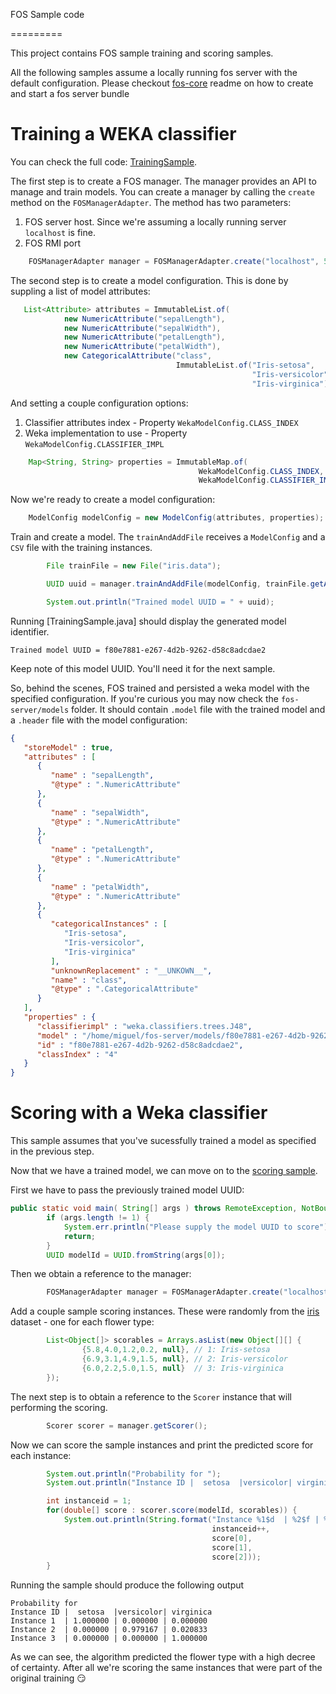 FOS Sample code

=========


This project contains FOS sample training and scoring samples.

All the following samples assume a locally running fos server with the default configuration. Please checkout [fos-core](https://github.com/feedzai/fos-core/blob/master/README.md) readme on how to create and start a fos server bundle

# Training a WEKA classifier

You can check the full code: [TrainingSample](https://github.com/feedzai/fos-sample/blob/master/src/main/java/com/feedzai/fos/samples/weka/WekaTraining.java).

The first step is to create a FOS manager. The manager provides an API to manage and train models. 
You can create a manager by calling the `create` method on the `FOSManagerAdapter`. The method has two parameters:

1. FOS server host. Since we're assuming a locally running server `localhost` is fine.
2. FOS RMI port

```java
    FOSManagerAdapter manager = FOSManagerAdapter.create("localhost", 5959);
```

The second step is to create a model configuration. This is done by suppling a list of model attributes:

```java
   List<Attribute> attributes = ImmutableList.of(
            new NumericAttribute("sepalLength"),
            new NumericAttribute("sepalWidth"),
            new NumericAttribute("petalLength"),
            new NumericAttribute("petalWidth"),
            new CategoricalAttribute("class",
                                     ImmutableList.of("Iris-setosa",
                                                      "Iris-versicolor",
                                                      "Iris-virginica")));

```

And setting a couple  configuration options:

1. Classifier attributes index -  Property `WekaModelConfig.CLASS_INDEX`
1. Weka implementation to use - Property `WekaModelConfig.CLASSIFIER_IMPL`

```java
    Map<String, String> properties = ImmutableMap.of(
                                          WekaModelConfig.CLASS_INDEX, "4",
                                          WekaModelConfig.CLASSIFIER_IMPL, J48.class.getName());
```

Now we're ready to create a model configuration:

```java
    ModelConfig modelConfig = new ModelConfig(attributes, properties);
```

Train and create a model. The `trainAndAddFile` receives a `ModelConfig` and a `CSV` file with the training instances.

```java
        File trainFile = new File("iris.data");

        UUID uuid = manager.trainAndAddFile(modelConfig, trainFile.getAbsolutePath());

        System.out.println("Trained model UUID = " + uuid);
```

Running [TrainingSample.java] should display the generated model identifier.

```
Trained model UUID = f80e7881-e267-4d2b-9262-d58c8adcdae2
```

Keep note of this model UUID. You'll need it for the next sample.

So, behind the scenes, FOS trained and persisted a weka model with the specified configuration. If you're curious you may now check the `fos-server/models` folder. It should contain `.model` file with the trained model and a `.header` file with the model configuration:

```json
{
   "storeModel" : true,
   "attributes" : [
      {
         "name" : "sepalLength",
         "@type" : ".NumericAttribute"
      },
      {
         "name" : "sepalWidth",
         "@type" : ".NumericAttribute"
      },
      {
         "name" : "petalLength",
         "@type" : ".NumericAttribute"
      },
      {
         "name" : "petalWidth",
         "@type" : ".NumericAttribute"
      },
      {
         "categoricalInstances" : [
            "Iris-setosa",
            "Iris-versicolor",
            "Iris-virginica"
         ],
         "unknownReplacement" : "__UNKOWN__",
         "name" : "class",
         "@type" : ".CategoricalAttribute"
      }
   ],
   "properties" : {
      "classifierimpl" : "weka.classifiers.trees.J48",
      "model" : "/home/miguel/fos-server/models/f80e7881-e267-4d2b-9262-d58c8adcdae22854550933383138387.model",
      "id" : "f80e7881-e267-4d2b-9262-d58c8adcdae2",
      "classIndex" : "4"
   }
}
```

# Scoring with a Weka classifier

This sample assumes that you've sucessfully trained a model as specified in the previous step.

Now that we have a trained model, we can move on to the [scoring sample](https://github.com/feedzai/fos-sample/blob/master/src/main/java/com/feedzai/fos/samples/weka/WekaScoring.java). 

First we have to pass the previously trained model UUID: 

```java
public static void main( String[] args ) throws RemoteException, NotBoundException, FOSException {
        if (args.length != 1) {
            System.err.println("Please supply the model UUID to score");
            return;
        }
        UUID modelId = UUID.fromString(args[0]);
```

Then we obtain a reference to the manager:

```java
        FOSManagerAdapter manager = FOSManagerAdapter.create("localhost", 5959);
```

Add a couple sample scoring instances. These were randomly from the [iris](http://en.wikipedia.org/wiki/Iris_flower_data_set) dataset - one for each flower type:

```java
        List<Object[]> scorables = Arrays.asList(new Object[][] {
                {5.8,4.0,1.2,0.2, null}, // 1: Iris-setosa
                {6.9,3.1,4.9,1.5, null}, // 2: Iris-versicolor
                {6.0,2.2,5.0,1.5, null}  // 3: Iris-virginica
        });
```

The next step is to obtain a reference to the `Scorer` instance that will performing the scoring.

```java
        Scorer scorer = manager.getScorer();

```

Now we can score the sample instances and print the predicted score for each instance:

```java
        System.out.println("Probability for ");
        System.out.println("Instance ID |  setosa  |versicolor| virginica");

        int instanceid = 1;
        for(double[] score : scorer.score(modelId, scorables)) {
            System.out.println(String.format("Instance %1$d  | %2$f | %3$f | %4$f",
                                             instanceid++,
                                             score[0],
                                             score[1],
                                             score[2]));
        }
```        

Running the sample should produce the following output

```
Probability for 
Instance ID |  setosa  |versicolor| virginica
Instance 1  | 1.000000 | 0.000000 | 0.000000
Instance 2  | 0.000000 | 0.979167 | 0.020833
Instance 3  | 0.000000 | 0.000000 | 1.000000
```

As we can see, the algorithm predicted the flower type with a high decree of certainty. After all we're scoring the same instances that were part of the original training :smirk:
